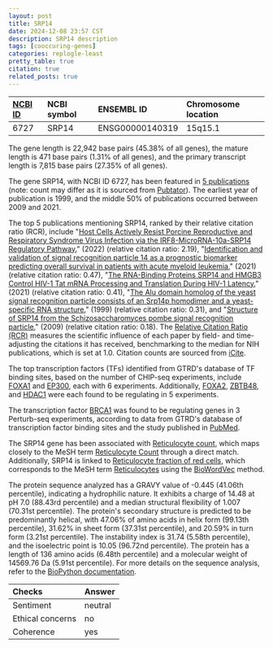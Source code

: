 ```yaml
---
layout: post
title: SRP14
date: 2024-12-08 23:57 CST
description: SRP14 description
tags: [cooccuring-genes]
categories: replogle-least
pretty_table: true
citation: true
related_posts: true
---
```




| [NCBI ID](https://www.ncbi.nlm.nih.gov/gene/6727) | NCBI symbol | ENSEMBL ID | Chromosome location |
| :-------- | :------- | :-------- | :------- |
| 6727  | SRP14 | ENSG00000140319 | 15q15.1 |



The gene length is 22,942 base pairs (45.38% of all genes), the mature length is 471 base pairs (1.31% of all genes), and the primary transcript length is 7,815 base pairs (27.35% of all genes).


The gene SRP14, with NCBI ID 6727, has been featured in [5 publications](https://pubmed.ncbi.nlm.nih.gov/?term=%22SRP14%22) (note: count may differ as it is sourced from [Pubtator](https://academic.oup.com/nar/article/47/W1/W587/5494727)). The earliest year of publication is 1999, and the middle 50% of publications occurred between 2009 and 2021.


The top 5 publications mentioning SRP14, ranked by their relative citation ratio (RCR), include "[Host Cells Actively Resist Porcine Reproductive and Respiratory Syndrome Virus Infection via the IRF8-MicroRNA-10a-SRP14 Regulatory Pathway.](https://pubmed.ncbi.nlm.nih.gov/35293774)" (2022) (relative citation ratio: 2.19), "[Identification and validation of signal recognition particle 14 as a prognostic biomarker predicting overall survival in patients with acute myeloid leukemia.](https://pubmed.ncbi.nlm.nih.gov/33985510)" (2021) (relative citation ratio: 0.47), "[The RNA-Binding Proteins SRP14 and HMGB3 Control HIV-1 Tat mRNA Processing and Translation During HIV-1 Latency.](https://pubmed.ncbi.nlm.nih.gov/34194479)" (2021) (relative citation ratio: 0.41), "[The Alu domain homolog of the yeast signal recognition particle consists of an Srp14p homodimer and a yeast-specific RNA structure.](https://pubmed.ncbi.nlm.nih.gov/10573124)" (1999) (relative citation ratio: 0.31), and "[Structure of SRP14 from the Schizosaccharomyces pombe signal recognition particle.](https://pubmed.ncbi.nlm.nih.gov/19390147)" (2009) (relative citation ratio: 0.18). The [Relative Citation Ratio (RCR)](https://journals.plos.org/plosbiology/article?id=10.1371/journal.pbio.1002541) measures the scientific influence of each paper by field- and time-adjusting the citations it has received, benchmarking to the median for NIH publications, which is set at 1.0. Citation counts are sourced from [iCite](https://icite.od.nih.gov).





The top transcription factors (TFs) identified from GTRD's database of TF binding sites, based on the number of CHIP-seq experiments, include [FOXA1](https://www.ncbi.nlm.nih.gov/gene/3169) and [EP300](https://www.ncbi.nlm.nih.gov/gene/2033), each with 6 experiments. Additionally, [FOXA2](https://www.ncbi.nlm.nih.gov/gene/3170), [ZBTB48](https://www.ncbi.nlm.nih.gov/gene/3104), and [HDAC1](https://www.ncbi.nlm.nih.gov/gene/3065) were each found to be regulating in 5 experiments.


The transcription factor [BRCA1](https://www.ncbi.nlm.nih.gov/gene/6829) was found to be regulating genes in 3 Perturb-seq experiments, according to data from GTRD's database of transcription factor binding sites and the study published in [PubMed](https://pubmed.ncbi.nlm.nih.gov/35688146/).


The SRP14 gene has been associated with [Reticulocyte count](https://pubmed.ncbi.nlm.nih.gov/32888494), which maps closely to the MeSH term [Reticulocyte Count](https://meshb.nlm.nih.gov/record/ui?ui=D017701) through a direct match. Additionally, SRP14 is linked to [Reticulocyte fraction of red cells](https://pubmed.ncbi.nlm.nih.gov/32888494), which corresponds to the MeSH term [Reticulocytes](https://meshb.nlm.nih.gov/record/ui?ui=D012156) using the [BioWordVec](https://www.nature.com/articles/s41597-019-0055-0) method.





The protein sequence analyzed has a GRAVY value of -0.445 (41.06th percentile), indicating a hydrophilic nature. It exhibits a charge of 14.48 at pH 7.0 (88.43rd percentile) and a median structural flexibility of 1.007 (70.31st percentile). The protein's secondary structure is predicted to be predominantly helical, with 47.06% of amino acids in helix form (99.13th percentile), 31.62% in sheet form (37.31st percentile), and 20.59% in turn form (3.21st percentile). The instability index is 31.74 (5.58th percentile), and the isoelectric point is 10.05 (96.72nd percentile). The protein has a length of 136 amino acids (6.48th percentile) and a molecular weight of 14569.76 Da (5.91st percentile). For more details on the sequence analysis, refer to the [BioPython documentation](https://biopython.org/docs/1.75/api/Bio.SeqUtils.ProtParam.html).



| Checks    | Answer |
| :-------- | :------- |
| Sentiment  | neutral   |
| Ethical concerns | no     |
| Coherence    | yes    |